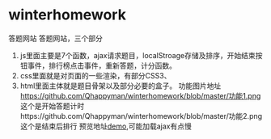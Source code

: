 # winterhomework
答题网站
答题网站，三个部分
1. js里面主要是7个函数，ajax请求题目，localStroage存储及排序，开始结束按钮事件，排行榜点击事件，重新答题，计分函数。
2. css里面就是对页面的一些渲染，有部分CSS3、
3. html里面主体就是题目骨架以及部分必要的盒子。
功能图片地址 https://github.com/Qhappyman/winterhomework/blob/master/功能1.png 
这个是开始答题计时https://github.com/Qhappyman/winterhomework/blob/master/功能2.png 
这个是结束后排行
预览地址[demo](https://qhappyman.github.io/寒假/寒假.html),可能加载ajax有点慢
